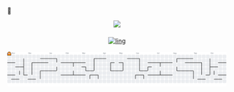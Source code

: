 👋
<div align="center">
  <a href="https://beacons.ai/leandrosaltorato">
  <img height="180em" src="https://github-readme-stats.vercel.app/api?username=leandrosaltorato&show_icons=true&theme=dark"
</div>

    
<div style="display: inline_block" align="center"><br>
  <img align="center" alt="ling" src="https://skillicons.dev/icons?i=js,html,css,c,)](https://skillicons.dev">
  <!-- <img align="center" alt="HTML" height="30" width="40" src="https://raw.githubusercontent.com/devicons/devicon/master/icons/html5/html5-original.svg">
  <img align="center" alt="CSS" height="30" width="40" src="https://raw.githubusercontent.com/devicons/devicon/master/icons/css3/css3-original.svg"> -->
</div>
<br>

<picture>
  <source media="(prefers-color-scheme: dark)" srcset="https://raw.githubusercontent.com/leandrosaltorato/leandrosaltorato/output/pacman-contribution-graph-dark.svg">
  <source media="(prefers-color-scheme: light)" srcset="https://raw.githubusercontent.com/leandrosaltorato/leandrosaltorato/output/pacman-contribution-graph.svg">
  <img alt="pacman contribution graph" src="https://raw.githubusercontent.com/leandrosaltorato/leandrosaltorato/output/pacman-contribution-graph.svg">
</picture>

###
